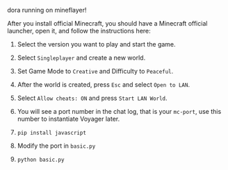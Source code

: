 dora running on mineflayer!

After you install official Minecraft, you should have a Minecraft official launcher, open it, and follow the instructions here:
1. Select the version you want to play and start the game.
2. Select `Singleplayer` and create a new world.
3. Set Game Mode to `Creative` and Difficulty to `Peaceful`.
4. After the world is created, press `Esc` and select `Open to LAN`.
5. Select `Allow cheats: ON` and press `Start LAN World`.
6. You will see a port number in the chat log, that is your `mc-port`, use this number to instantiate Voyager later.


7. `pip install javascript`
8. Modify the port in `basic.py`
9. `python basic.py`
